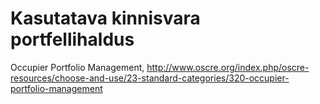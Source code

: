 # Kasutatava kinnisvara portfellihaldus

Occupier Portfolio Management, http://www.oscre.org/index.php/oscre-resources/choose-and-use/23-standard-categories/320-occupier-portfolio-management
